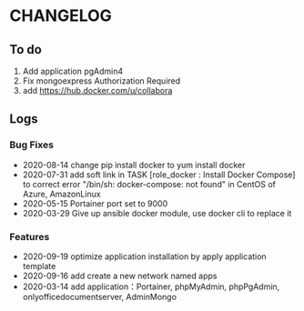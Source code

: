 # CHANGELOG

## To do

1. Add application pgAdmin4
2. Fix mongoexpress Authorization Required
3. add https://hub.docker.com/u/collabora

## Logs

### Bug Fixes

* 2020-08-14  change pip install docker to yum install docker
* 2020-07-31  add soft link in TASK [role_docker : Install Docker Compose] to correct error "/bin/sh: docker-compose: not found" in CentOS of Azure, AmazonLinux
* 2020-05-15  Portainer port set to 9000
* 2020-03-29  Give up ansible docker module, use docker cli to replace it

### Features

* 2020-09-19  optimize application installation by apply application template
* 2020-09-16  add create a new network named apps
* 2020-03-14  add application：Portainer, phpMyAdmin, phpPgAdmin, onlyofficedocumentserver, AdminMongo
